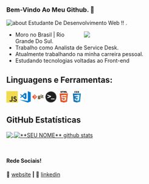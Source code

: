 ### Bem-Vindo Ao Meu Github. 👋


<img width="45" alt="about" src="https://raw.github.com/elizarov/elizarov/master/about.png"> Estudante De Desenvolvimento Web !! .

<img align="right" width="300" src="https://i2.wp.com/allhtaccess.info/wp-content/uploads/2018/03/programming.gif?fit=1281%2C716&ssl=1"/>


* Moro no Brasil | Rio Grande Do Sul.
* Trabalho como Analista de Service Desk.
* Atualmente trabalhando na minha carreira pessoal.
* Estudando tecnologias voltadas ao Front-end
 


## **Linguagens e Ferramentas:**  

<code><img height="30" src="https://raw.githubusercontent.com/github/explore/80688e429a7d4ef2fca1e82350fe8e3517d3494d/topics/javascript/javascript.png"></code>
<code><img height="30" src="https://raw.githubusercontent.com/github/explore/80688e429a7d4ef2fca1e82350fe8e3517d3494d/topics/visual-studio-code/visual-studio-code.png"></code>
<code><img height="30" src="https://raw.githubusercontent.com/github/explore/80688e429a7d4ef2fca1e82350fe8e3517d3494d/topics/git/git.png"></code>
<code><img height="30" src="https://raw.githubusercontent.com/github/explore/80688e429a7d4ef2fca1e82350fe8e3517d3494d/topics/terminal/terminal.png"></code>
<code><img height="30" src="https://raw.githubusercontent.com/github/explore/80688e429a7d4ef2fca1e82350fe8e3517d3494d/topics/html/html.png"></code>
<code><img height="30" src="https://raw.githubusercontent.com/github/explore/80688e429a7d4ef2fca1e82350fe8e3517d3494d/topics/css/css.png"></code>


## **GitHub Estatísticas**

<a href="https://github.com/viniciusnunhez27">
  <img align="center" src="https://github-readme-stats.vercel.app/api/top-langs/?username=viniciusnunhez27&theme=dracula&hide_langs_below=1" />
</a>

<a href="https://github.com/viniciusnunhez27">
 <img align="center" src="https://github-readme-stats.vercel.app/api?username=viniciusnunhez27&show_icons=true&theme=dracula&line_height=27" alt="**SEU NOME** github stats"/>
</a>

[website]: https://codedev.ga/
[twitter]: https://twitter.com/SEUTWITTER
[youtube]: https://www.youtube.com/user/SEUYOUTUBE/
[instagram]: https://www.instagram.com/SEUINSTAGRAM/
[linkedin]: https://www.linkedin.com/in/vinicius-nunes-teixeira-da-silva-02408365/
<br>

#### Rede Sociais!

🏡 [website][website] **|** 
👔 [linkedin][linkedin]

